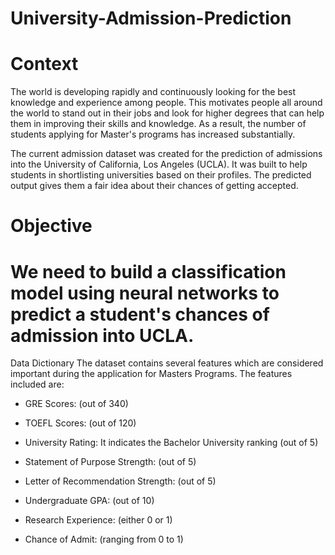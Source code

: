 # University-Admission-Prediction
# Context
The world is developing rapidly and continuously looking for the best knowledge and experience among people. This motivates people all around the world to stand out in their jobs and look for higher degrees that can help them in improving their skills and knowledge. As a result, the number of students applying for Master's programs has increased substantially.

The current admission dataset was created for the prediction of admissions into the University of California, Los Angeles (UCLA). It was built to help students in shortlisting universities based on their profiles. The predicted output gives them a fair idea about their chances of getting accepted.

# Objective
# We need to build a classification model using neural networks to predict a student's chances of admission into UCLA.

Data Dictionary
The dataset contains several features which are considered important during the application for Masters Programs. The features included are:

- GRE Scores: (out of 340)

- TOEFL Scores: (out of 120)

- University Rating: It indicates the Bachelor University ranking (out of 5)

- Statement of Purpose Strength: (out of 5)

- Letter of Recommendation Strength: (out of 5)

- Undergraduate GPA: (out of 10)

- Research Experience: (either 0 or 1)

- Chance of Admit: (ranging from 0 to 1)
